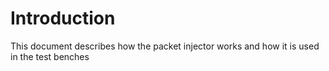 # Introduction
This document describes how the packet injector works and how it is used in the test benches


